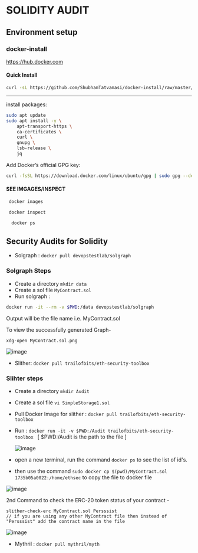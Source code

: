 # SOLIDITY AUDIT
## Environment setup
### docker-install

https://hub.docker.com

#### Quick Install
```bash
curl -sL https://github.com/ShubhamTatvamasi/docker-install/raw/master/docker-install.sh | bash
```
---

install packages:
```bash
sudo apt update
sudo apt install -y \
    apt-transport-https \
    ca-certificates \
    curl \
    gnupg \
    lsb-release \
    jq
```

Add Docker’s official GPG key:
```bash
curl -fsSL https://download.docker.com/linux/ubuntu/gpg | sudo gpg --dearmor -o /usr/share/keyrings/docker-archive-keyring.gpg
```
#### SEE IMGAGES/INSPECT
```bash
 docker images
```
```bash
 docker inspect
```
```bash
  docker ps
```

## Security Audits for Solidity
- Solgraph : `docker pull devopstestlab/solgraph`
  
### Solgraph Steps
- Create a directory `mkdir data`
- Create a sol file `MyContract.sol`
- Run solgraph :
``` sh
docker run -it --rm -v $PWD:/data devopstestlab/solgraph
```
Output will be the file name i.e. MyContract.sol

To view the successfully generated Graph-
```
xdg-open MyContract.sol.png
```
![image](https://github.com/Mragankk/solidity-audit/assets/145200189/6a813bd6-f2c2-4b95-8642-b848f5a5b1f1)

- Slither: `docker pull trailofbits/eth-security-toolbox`

### Slihter steps
-  Create a directory ```mkdir Audit```
- Create a sol file ```vi SimpleStorage1.sol```
- Pull Docker Image for slither : `docker pull trailofbits/eth-security-toolbox`
- Run : `docker run -it -v $PWD:/Audit trailofbits/eth-security-toolbox `     [ $PWD:/Audit is the path to the file ]

  ![image](https://github.com/Mragankk/solidity-audit/assets/145200189/47d37bfc-f981-425b-b55b-1ce4616602c7)

- open a new terminal, run the command `docker ps` to see the list of id's.
- then use the command `sudo docker cp $(pwd)/MyContract.sol 1735b05a0022:/home/ethsec` to copy the file to docker file

![image](https://github.com/Mragankk/solidity-audit/assets/145200189/1ab8f27b-658d-4dbf-9525-54209b0462a0)

  2nd Command to check the ERC-20 token status of your contract - 
```
slither-check-erc MyContract.sol Persssist
// if you are using any other MyContract file then instead of "Persssist" add the contract name in the file
```

![image](https://github.com/Mragankk/solidity-audit/assets/145200189/bd04f0fe-43d6-4033-86b2-95bf8f30255f)

- Mythril : `docker pull mythril/myth`
